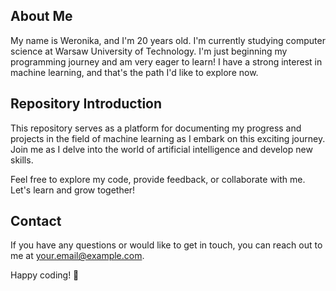 ## About Me

My name is Weronika, and I'm 20 years old. I'm currently studying computer science at Warsaw University of Technology. I'm just beginning my programming journey and am very eager to learn! I have a strong interest in machine learning, and that's the path I'd like to explore now.

## Repository Introduction

This repository serves as a platform for documenting my progress and projects in the field of machine learning as I embark on this exciting journey. Join me as I delve into the world of artificial intelligence and develop new skills.

Feel free to explore my code, provide feedback, or collaborate with me. Let's learn and grow together!

## Contact

If you have any questions or would like to get in touch, you can reach out to me at [your.email@example.com](mailto:your.email@example.com).

Happy coding! 🚀
